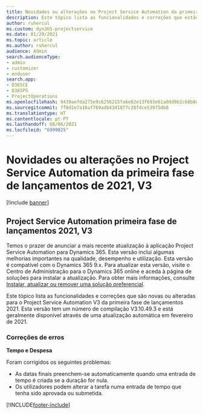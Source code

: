 ```yaml
---
title: Novidades ou alterações no Project Service Automation da primeira fase de lançamentos de 2021, V3
description: Este tópico lista as funcionalidades e correções que estão disponíveis no Project Service Automation da primeira fase de lançamentos 2021, V3.
author: ruhercul
ms.custom: dyn365-projectservice
ms.date: 01/29/2021
ms.topic: article
ms.author: ruhercul
audience: Admin
search.audienceType:
- admin
- customizer
- enduser
search.app:
- D365CE
- D365PS
- ProjectOperations
ms.openlocfilehash: 9439aefda275e9c6256215fa6e82e13f693e61a0dd9b2c68b8e5273eeac4d64b
ms.sourcegitcommit: 7f8d1e7a16af769adb43d1877c28fdce53975db8
ms.translationtype: HT
ms.contentlocale: pt-PT
ms.lasthandoff: 08/06/2021
ms.locfileid: "6999825"
---
```

# <a name="whats-new-or-changed-in-project-service-automation-early-access-wave-1-2021-v3"></a>Novidades ou alterações no Project Service Automation da primeira fase de lançamentos de 2021, V3

[!include [banner](../includes/psa-now-project-operations.md)]

## <a name="project-service-automation-early-access-wave-1-2021-v3"></a>Project Service Automation primeira fase de lançamentos 2021, V3

Temos o prazer de anunciar a mais recente atualização à aplicação Project Service Automation para Dynamics 365. Esta versão inclui algumas melhorias importantes na qualidade, desempenho e utilização. Esta versão é compatível com o Dynamics 365 9.x. Para atualizar esta versão, visite o Centro de Administração para o Dynamics 365 online e aceda à página de soluções para instalar a atualização. Para obter mais informações, consulte [Instalar, atualizar ou remover uma solução preferencial](/power-platform/admin/install-remove-preferred-solution).

Este tópico lista as funcionalidades e correções que são novas ou alteradas para o Project Service Automation V3 da primeira fase de lançamentos 2021. Esta versão tem um número de compilação V3.10.49.3 e está geralmente disponível através de uma atualização automática em fevereiro de 2021.


### <a name="bug-fixes"></a>Correções de erros

**Tempo e Despesa**

Foram corrigidos os seguintes problemas:

- As datas finais preenchem-se automaticamente quando uma entrada de tempo é criada se a duração for nula.
- Os utilizadores podem alterar a tarefa numa entrada de tempo que tenha sido aprovada ou submetida.


[!INCLUDE[footer-include](../includes/footer-banner.md)]